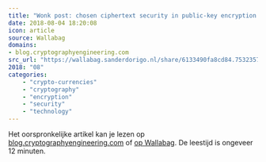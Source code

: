 ```yaml
---
title: "Wonk post: chosen ciphertext security in public-key encryption (Part 1)"
date: 2018-08-04 18:20:08
icon: article
source: Wallabag
domains:
- blog.cryptographyengineering.com
src_url: "https://wallabag.sanderdorigo.nl/share/6133490fa8cd84.75323578"
2018: "08"
categories:
    - "crypto-currencies"
    - "cryptography"
    - "encryption"
    - "security"
    - "technology"
---
```

Het oorspronkelijke artikel kan je lezen op [blog.cryptographyengineering.com](https://blog.cryptographyengineering.com/2018/04/21/wonk-post-chosen-ciphertext-security-in-public-key-encryption-part-1/) of [op Wallabag](https://wallabag.sanderdorigo.nl/share/6133490fa8cd84.75323578). De leestijd is ongeveer 12 minuten.